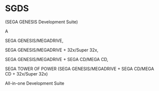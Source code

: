 # SGDS
(SEGA GENESIS Development Suite)

A 

SEGA GENESIS/MEGADRIVE,

SEGA GENESIS/MEGADRIVE + 32x/Super 32x,

SEGA GENESIS/MEGADRIVE + SEGA CD/MEGA CD,

SEGA TOWER OF POWER (SEGA GENESIS/MEGADRIVE + SEGA CD/MEGA CD + 32x/Super 32x)

All-in-one Development Suite
